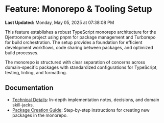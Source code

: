 # Feature: Monorepo & Tooling Setup

**Last Updated:** Monday, May 05, 2025 at 07:38:08 PM

This feature establishes a robust TypeScript monorepo architecture for the Djentronome project using pnpm for package management and Turborepo for build orchestration. The setup provides a foundation for efficient development workflows, code sharing between packages, and optimized build processes.

The monorepo is structured with clear separation of concerns across domain-specific packages with standardized configurations for TypeScript, testing, linting, and formatting.

## Documentation

* [Technical Details](./technical-details.md): In-depth implementation notes, decisions, and domain skill-jacks.
* [Package Creation Guide](./package-creation.md): Step-by-step instructions for creating new packages in the monorepo. 